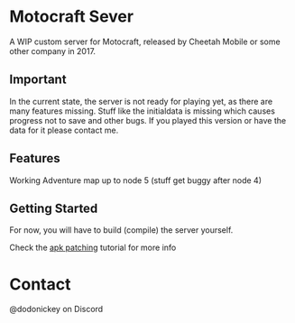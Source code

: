 # Motocraft Sever
A WIP custom server for Motocraft, released by Cheetah Mobile or some other company in 2017.

## Important
In the current state, the server is not ready for playing yet, as there are many features missing.
Stuff like the initialdata is missing which causes progress not to save and other bugs.
If you played this version or have the data for it please contact me.

## Features
Working Adventure map up to node 5 (stuff get buggy after node 4)

## Getting Started
For now, you will have to build (compile) the server yourself.

Check the [apk patching](docs/apk-patching.md) tutorial for more info

# Contact
@dodonickey on Discord
